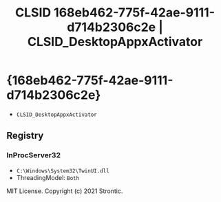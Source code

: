 ﻿---
title: "CLSID 168eb462-775f-42ae-9111-d714b2306c2e | CLSID_DesktopAppxActivator"
excerpt: What is COM-Object CLSID 168eb462-775f-42ae-9111-d714b2306c2e?
---

# {168eb462-775f-42ae-9111-d714b2306c2e}

* `CLSID_DesktopAppxActivator`

## Registry


### InProcServer32

* `C:\Windows\System32\TwinUI.dll`
* ThreadingModel: `Both`

MIT License. Copyright (c) 2021 Strontic.


